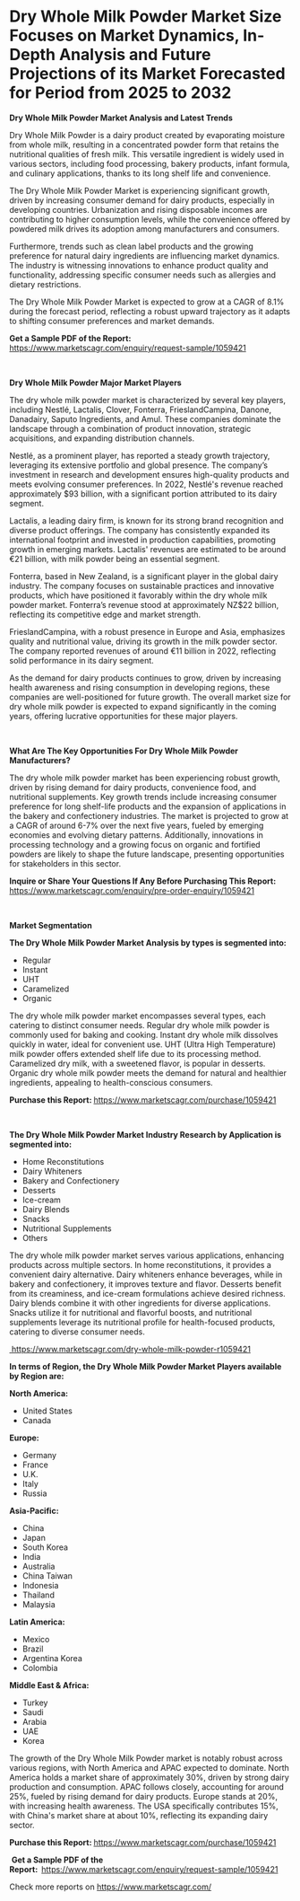 <p><h1>Dry Whole Milk Powder Market Size Focuses on Market Dynamics, In-Depth Analysis and Future Projections of its Market Forecasted for Period from 2025 to 2032</h1></p><p><strong>Dry Whole Milk Powder Market Analysis and Latest Trends</strong></p>
<p><p>Dry Whole Milk Powder is a dairy product created by evaporating moisture from whole milk, resulting in a concentrated powder form that retains the nutritional qualities of fresh milk. This versatile ingredient is widely used in various sectors, including food processing, bakery products, infant formula, and culinary applications, thanks to its long shelf life and convenience.</p><p>The Dry Whole Milk Powder Market is experiencing significant growth, driven by increasing consumer demand for dairy products, especially in developing countries. Urbanization and rising disposable incomes are contributing to higher consumption levels, while the convenience offered by powdered milk drives its adoption among manufacturers and consumers. </p><p>Furthermore, trends such as clean label products and the growing preference for natural dairy ingredients are influencing market dynamics. The industry is witnessing innovations to enhance product quality and functionality, addressing specific consumer needs such as allergies and dietary restrictions. </p><p>The Dry Whole Milk Powder Market is expected to grow at a CAGR of 8.1% during the forecast period, reflecting a robust upward trajectory as it adapts to shifting consumer preferences and market demands.</p></p>
<p><strong>Get a Sample PDF of the Report:&nbsp;</strong> <a href="https://www.marketscagr.com/enquiry/request-sample/1059421?utm_campaign=2239&utm_medium=2&utm_source=Github&utm_content=ia&utm_term=14022025&utm_id=dry-whole-milk-powder">https://www.marketscagr.com/enquiry/request-sample/1059421</a></p>
<p>&nbsp;</p>
<p><strong>Dry Whole Milk Powder Major Market Players</strong></p>
<p><p>The dry whole milk powder market is characterized by several key players, including Nestlé, Lactalis, Clover, Fonterra, FrieslandCampina, Danone, Danadairy, Saputo Ingredients, and Amul. These companies dominate the landscape through a combination of product innovation, strategic acquisitions, and expanding distribution channels.</p><p>Nestlé, as a prominent player, has reported a steady growth trajectory, leveraging its extensive portfolio and global presence. The company’s investment in research and development ensures high-quality products and meets evolving consumer preferences. In 2022, Nestlé's revenue reached approximately $93 billion, with a significant portion attributed to its dairy segment.</p><p>Lactalis, a leading dairy firm, is known for its strong brand recognition and diverse product offerings. The company has consistently expanded its international footprint and invested in production capabilities, promoting growth in emerging markets. Lactalis' revenues are estimated to be around €21 billion, with milk powder being an essential segment.</p><p>Fonterra, based in New Zealand, is a significant player in the global dairy industry. The company focuses on sustainable practices and innovative products, which have positioned it favorably within the dry whole milk powder market. Fonterra’s revenue stood at approximately NZ$22 billion, reflecting its competitive edge and market strength.</p><p>FrieslandCampina, with a robust presence in Europe and Asia, emphasizes quality and nutritional value, driving its growth in the milk powder sector. The company reported revenues of around €11 billion in 2022, reflecting solid performance in its dairy segment.</p><p>As the demand for dairy products continues to grow, driven by increasing health awareness and rising consumption in developing regions, these companies are well-positioned for future growth. The overall market size for dry whole milk powder is expected to expand significantly in the coming years, offering lucrative opportunities for these major players.</p></p>
<p>&nbsp;</p>
<p><strong>What Are The Key Opportunities For Dry Whole Milk Powder Manufacturers?</strong></p>
<p><p>The dry whole milk powder market has been experiencing robust growth, driven by rising demand for dairy products, convenience food, and nutritional supplements. Key growth trends include increasing consumer preference for long shelf-life products and the expansion of applications in the bakery and confectionery industries. The market is projected to grow at a CAGR of around 6-7% over the next five years, fueled by emerging economies and evolving dietary patterns. Additionally, innovations in processing technology and a growing focus on organic and fortified powders are likely to shape the future landscape, presenting opportunities for stakeholders in this sector.</p></p>
<p><strong>Inquire or Share Your Questions If Any Before Purchasing This Report:</strong> <a href="https://www.marketscagr.com/enquiry/pre-order-enquiry/1059421?utm_campaign=2239&utm_medium=2&utm_source=Github&utm_content=ia&utm_term=14022025&utm_id=dry-whole-milk-powder">https://www.marketscagr.com/enquiry/pre-order-enquiry/1059421</a></p>
<p>&nbsp;</p>
<p><strong>Market Segmentation</strong></p>
<p><strong>The Dry Whole Milk Powder Market Analysis by types is segmented into:</strong></p>
<p><ul><li>Regular</li><li>Instant</li><li>UHT</li><li>Caramelized</li><li>Organic</li></ul></p>
<p><p>The dry whole milk powder market encompasses several types, each catering to distinct consumer needs. Regular dry whole milk powder is commonly used for baking and cooking. Instant dry whole milk dissolves quickly in water, ideal for convenient use. UHT (Ultra High Temperature) milk powder offers extended shelf life due to its processing method. Caramelized dry milk, with a sweetened flavor, is popular in desserts. Organic dry whole milk powder meets the demand for natural and healthier ingredients, appealing to health-conscious consumers.</p></p>
<p><strong>Purchase this Report:&nbsp;</strong><a href="https://www.marketscagr.com/purchase/1059421?utm_campaign=2239&utm_medium=2&utm_source=Github&utm_content=ia&utm_term=14022025&utm_id=dry-whole-milk-powder">https://www.marketscagr.com/purchase/1059421</a></p>
<p>&nbsp;</p>
<p><strong>The Dry Whole Milk Powder Market Industry Research by Application is segmented into:</strong></p>
<p><ul><li>Home Reconstitutions</li><li>Dairy Whiteners</li><li>Bakery and Confectionery</li><li>Desserts</li><li>Ice-cream</li><li>Dairy Blends</li><li>Snacks</li><li>Nutritional Supplements</li><li>Others</li></ul></p>
<p><p>The dry whole milk powder market serves various applications, enhancing products across multiple sectors. In home reconstitutions, it provides a convenient dairy alternative. Dairy whiteners enhance beverages, while in bakery and confectionery, it improves texture and flavor. Desserts benefit from its creaminess, and ice-cream formulations achieve desired richness. Dairy blends combine it with other ingredients for diverse applications. Snacks utilize it for nutritional and flavorful boosts, and nutritional supplements leverage its nutritional profile for health-focused products, catering to diverse consumer needs.</p></p>
<p><a href="https://www.marketscagr.com/dry-whole-milk-powder-r1059421?utm_campaign=2239&utm_medium=2&utm_source=Github&utm_content=ia&utm_term=14022025&utm_id=dry-whole-milk-powder">&nbsp;https://www.marketscagr.com/dry-whole-milk-powder-r1059421</a></p>
<p><strong>In terms of Region, the Dry Whole Milk Powder Market Players available by Region are:</strong></p>
<p>
    <p> <strong> North America: </strong>
        <ul>
            <li>United States</li>
            <li>Canada</li>
        </ul>
        </p> 
    <p> <strong> Europe: </strong>
        <ul>
            <li>Germany</li>
            <li>France</li>
            <li>U.K.</li>
            <li>Italy</li>
            <li>Russia</li>
        </ul>
        </p> 
    <p> <strong> Asia-Pacific: </strong>
        <ul>
            <li>China</li>
            <li>Japan</li>
            <li>South Korea</li>
            <li>India</li>
            <li>Australia</li>
            <li>China Taiwan</li>
            <li>Indonesia</li>
            <li>Thailand</li>
            <li>Malaysia</li>
        </ul>
        </p> 
    <p> <strong> Latin America: </strong>
        <ul>
            <li>Mexico</li>
            <li>Brazil</li>
            <li>Argentina Korea</li>
            <li>Colombia</li>
        </ul>
        </p> 
    <p> <strong> Middle East & Africa: </strong>
        <ul>
            <li>Turkey</li>
            <li>Saudi</li>
            <li>Arabia</li>
            <li>UAE</li>
            <li>Korea</li>
        </ul>
    </p>
    </p>
<p><p>The growth of the Dry Whole Milk Powder market is notably robust across various regions, with North America and APAC expected to dominate. North America holds a market share of approximately 30%, driven by strong dairy production and consumption. APAC follows closely, accounting for around 25%, fueled by rising demand for dairy products. Europe stands at 20%, with increasing health awareness. The USA specifically contributes 15%, with China's market share at about 10%, reflecting its expanding dairy sector.</p></p>
<p><strong>Purchase this Report: </strong><a href="https://www.marketscagr.com/purchase/1059421?utm_campaign=2239&utm_medium=2&utm_source=Github&utm_content=ia&utm_term=14022025&utm_id=dry-whole-milk-powder">https://www.marketscagr.com/purchase/1059421</a></p>
<p>&nbsp;<strong>Get a Sample PDF of the Report:&nbsp;&nbsp;</strong><a href="https://www.marketscagr.com/enquiry/request-sample/1059421?utm_campaign=2239&utm_medium=2&utm_source=Github&utm_content=ia&utm_term=14022025&utm_id=dry-whole-milk-powder">https://www.marketscagr.com/enquiry/request-sample/1059421</a></p>
<p><strong></strong></p>
<p>Check more reports on <a href="https://www.marketscagr.com/?utm_campaign=2239&utm_medium=2&utm_source=Github&utm_content=ia&utm_term=14022025&utm_id=dry-whole-milk-powder">https://www.marketscagr.com/</a></p>